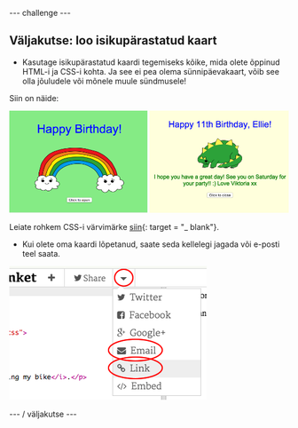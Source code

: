 \--- challenge \---

## Väljakutse: loo isikupärastatud kaart

+ Kasutage isikupärastatud kaardi tegemiseks kõike, mida olete õppinud HTML-i ja CSS-i kohta. Ja see ei pea olema sünnipäevakaart, võib see olla jõuludele või mõnele muule sündmusele!

Siin on näide:

![ekraanipilt](images/birthday-final.png)

Leiate rohkem CSS-i värvimärke [siin](http://jumpto.cc/colours){: target = "_ blank"}.

+ Kui olete oma kaardi lõpetanud, saate seda kellelegi jagada või e-posti teel saata.

![ekraanipilt](images/birthday-share.png)

\--- / väljakutse \---